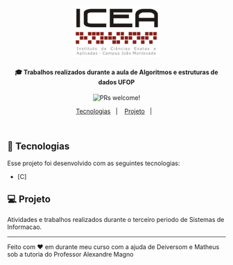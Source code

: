 




<h1 align="center">
    <img  title="#logo" src="icea.jpg" width="200px" />
</h1>

<h4 align="center">
  🎓 Trabalhos realizados durante a aula de Algoritmos e estruturas de dados UFOP 
</h4>

<p align="center">
 <img src="https://img.shields.io/static/v1?label=PRs&message=welcome&color=7159c1&labelColor=000000" alt="PRs welcome!" />

  
</p>

<p align="center">
  <a href="#rocket-tecnologias">Tecnologias</a>&nbsp;&nbsp;&nbsp;|&nbsp;&nbsp;&nbsp;
  <a href="#-projeto">Projeto</a>&nbsp;&nbsp;&nbsp;|&nbsp;&nbsp;&nbsp;
 
</p>

<br>



## :rocket: Tecnologias

Esse projeto foi desenvolvido com as seguintes tecnologias:

- [C]

## 💻 Projeto

Atividades e trabalhos realizados durante o terceiro periodo de Sistemas de Informacao. 


---

Feito com ♥ em durante meu curso com a ajuda de Deiversom e Matheus sob a tutoria do Professor Alexandre Magno

